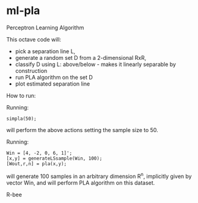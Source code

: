 ml-pla
======

Perceptron Learning Algorithm

This octave code will:
 - pick a separation line L, 
 - generate a random set D from a 2-dimensional RxR,
 - classify D using L: above/below - makes it linearly separable by construction
 - run PLA algorithm on the set D
 - plot estimated separation line


How to run:

Running:

    simpla(50);

will perform the above actions setting the sample size to 50.

Running:

    Win = [4, -2, 0, 6, 1]';
    [x,y] = generateLSsample(Win, 100); 
    [Wout,r,n] = pla(x,y);

will generate 100 samples in an arbitrary dimension R<sup>n</sup>, implicitly given by vector Win, 
and will perform PLA algorithm on this dataset.


R-bee
